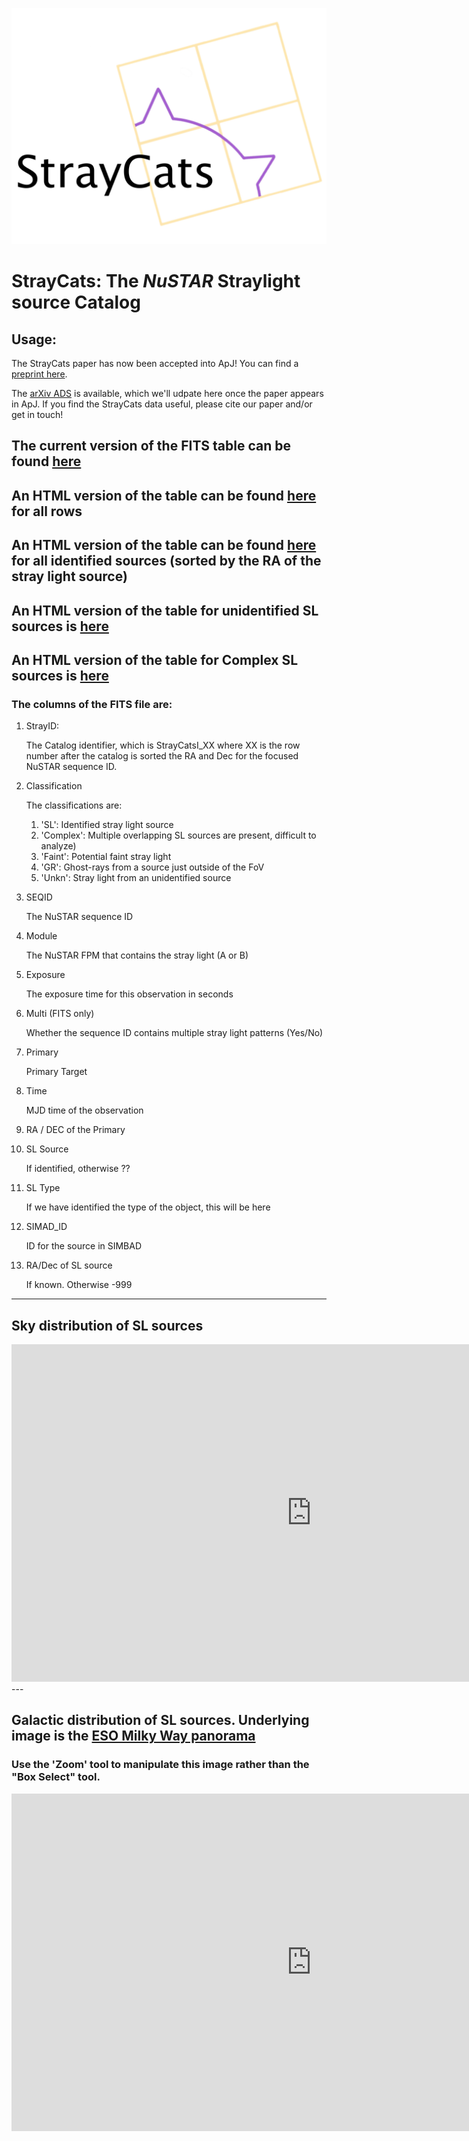 ![Logo](https://github.com/NuSTARStrayCats/straycats/blob/gh-pages/straycats_logo4by3_title.png)

# StrayCats: The *NuSTAR* Straylight source Catalog

## Usage:

The StrayCats paper has now been accepted into ApJ! You can find a [preprint here](https://arxiv.org/abs/2102.01236).

The [arXiv ADS](https://ui.adsabs.harvard.edu/abs/2021arXiv210201236G/abstract) is available, which we'll udpate here once the paper appears in ApJ. If you find the StrayCats data useful, please cite our paper and/or get in touch!

## The current version of the FITS table can be found [here](tables/straycats.fits)

## An HTML version of the table can be found [here](tables/straycats_table) for all rows

## An HTML version of the table can be found [here](tables/straycats_sorted_table) for all identified sources (sorted by the RA of the stray light source)

## An HTML version of the table for unidentified SL sources is [here](tables/straycats_table_unknowns)

## An HTML version of the table for Complex SL sources is [here](tables/straycats_table_complex)


### The columns of the FITS file are:

1. StrayID:

    The Catalog identifier, which is StrayCatsI_XX where XX is the row number after the catalog is sorted the RA and Dec for the focused NuSTAR sequence ID.

2. Classification

   The classifications are:
   1. 'SL': Identified stray light source
   2. 'Complex': Multiple overlapping SL sources are present, difficult to analyze)
   3. 'Faint': Potential faint stray light
   4. 'GR': Ghost-rays from a source just outside of the FoV
   5. 'Unkn': Stray light from an unidentified source

3. SEQID

    The NuSTAR sequence ID
    
4. Module

    The NuSTAR FPM that contains the stray light (A or B)
    
5. Exposure

    The exposure time for this observation in seconds
    
6. Multi (FITS only)

    Whether the sequence ID contains multiple stray light patterns (Yes/No) 

7. Primary

    Primary Target

8. Time

    MJD time of the observation
    
9. RA / DEC of the Primary

10. SL Source

    If identified, otherwise ??
    
11. SL Type

    If we have identified the type of the object, this will be here
    
12. SIMAD_ID

    ID for the source in SIMBAD
    
13. RA/Dec of SL source

    If known. Otherwise -999
    
    
--- 

## Sky distribution of SL sources

<iframe id="igraph" scrolling="no" style="border:none;" seamless="seamless" src="https://NuSTARStrayCats.github.io/straycats/plotly_figs/straycat_radec.html" height="540" width="960"></iframe>
--- 

## Galactic distribution of SL sources. Underlying image is the [ESO Milky Way panorama](https://www.eso.org/public/images/eso0932a/)
### Use the 'Zoom' tool to manipulate this image rather than the "Box Select" tool.
<iframe id="igraph" scrolling="no" style="border:none;" seamless="seamless" src="https://NuSTARStrayCats.github.io/straycats/plotly_figs/galaxy_overlay.html" height="540"  width="960"></iframe>

